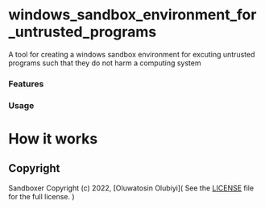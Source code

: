 # windows_sandbox_environment_for_untrusted_programs
A tool for creating a windows sandbox environment for excuting untrusted programs such that they do not harm a computing system

### Features

### Usage

# How it works

## Copyright
Sandboxer Copyright (c) 2022, [Oluwatosin Olubiyi](
    See the [LICENSE](LICENSE) file for the full license.
)
